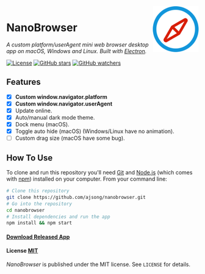 <img src="assets/icons/icon/512x512.png" alt="logo" height="120" align="right" />

# NanoBrowser

*A custom platform/userAgent mini web browser desktop app on macOS, Windows and Linux. Built with [Electron](https://github.com/atom/electron).*

[![License](http://img.shields.io/badge/Licence-MIT-brightgreen.svg)](LICENSE)
[![GitHub stars](https://img.shields.io/github/stars/ajsong/nanobrowser.svg?style=social&label=Star)]()
[![GitHub watchers](https://img.shields.io/github/watchers/ajsong/nanobrowser.svg?style=social&label=Watch)]()

## Features

- [x] **Custom window.navigator.platform**
- [x] **Custom window.navigator.userAgent**
- [x] Update online.
- [x] Auto/manual dark mode theme.
- [x] Dock menu (macOS).
- [x] Toggle auto hide (macOS) (Windows/Linux have no animation).
- [ ] Custom drag size (macOS have some bug).

## How To Use

To clone and run this repository you'll need [Git](https://git-scm.com) and [Node.js](https://nodejs.org/en/download/) (which comes with [npm](https://www.npmjs.com/)) installed on your computer. From your command line:

``` bash
# Clone this repository
git clone https://github.com/ajsong/nanobrowser.git
# Go into the repository
cd nanobrowser
# Install dependencies and run the app
npm install && npm start
```
#### [Download Released App](https://github.com/ajsong/nanobrowser/releases)

#### License [MIT](LICENSE)

*NanoBrowser* is published under the MIT license. See `LICENSE` for details.

